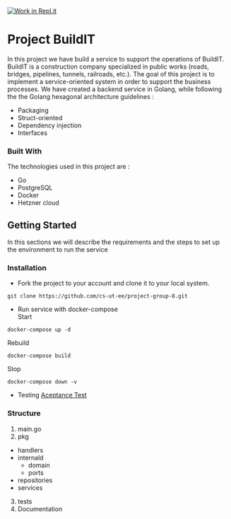 [![Work in Repl.it](https://classroom.github.com/assets/work-in-replit-14baed9a392b3a25080506f3b7b6d57f295ec2978f6f33ec97e36a161684cbe9.svg)](https://classroom.github.com/online_ide?assignment_repo_id=413595&assignment_repo_type=GroupAssignmentRepo)

# Project BuildIT
In this project we have build a service to support the operations of BuildIT. BuildIT is a construction company specialized in public works (roads, bridges, pipelines, tunnels,  railroads, etc.). The goal of this project is to implement a service-oriented system in order to support the business processes.
We have created a backend service in Golang, while following the  the Golang hexagonal architecture guidelines :
* Packaging
* Struct-oriented
* Dependency injection
* Interfaces

### Built With
The technologies used in this project are :
* Go
* PostgreSQL
* Docker
* Hetzner cloud

## Getting Started
In this sections we will describe the requirements and the steps to set up the environment to run the service
### Installation
* Fork the project to your account and clone it to your local system.
```
git clone https://github.com/cs-ut-ee/project-group-8.git 
```
* Run service with docker-compose <br/>
Start <br/>
```
docker-compose up -d
```
Rebuild  <br/>
```
docker-compose build
```
Stop  <br/>
```
docker-compose down -v
```
* Testing
[Aceptance Test](https://github.com/ekeshi1/build_it/CC5-CC8-Orkhan/documentation/Acceptance%20test.yml)
### Structure
1. main.go 
2. pkg
  * handlers
  * internald
      * domain
      * ports
  * repositories
  * services
3. tests
4. Documentation


